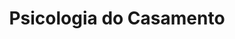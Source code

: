 ---
ref: sol-020-0000
title: ["Psicologia do Casamento"]
author_name: ["Sebastião Rodrigues"]
publisher: ["Arcádia"]
year: "y1970"
origin: ["Portugal"]
formats: ["book-cover"]
disciplines: ["graphic-design"]
tags:
layout: artifact
status: ["scan"]
published: false
int_published: false
image_count:
date_added: 2023-06-16
batch:
---